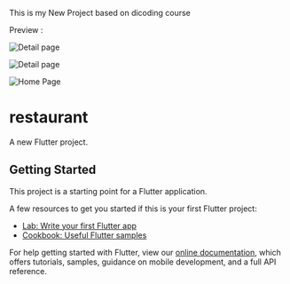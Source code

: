 This is my New Project based on dicoding course 


Preview : 

![Detail page ](https://user-images.githubusercontent.com/89840911/159846199-8cec2fc8-1997-4365-9167-5218edfa4bd5.jpeg)






![Detail page](https://user-images.githubusercontent.com/89840911/159846265-4991bc2d-9eda-4274-b3e1-ea121247917e.jpeg)





![Home Page](https://user-images.githubusercontent.com/89840911/159846320-535a5451-164b-45f9-8151-533747d96ff7.jpeg)









# restaurant

A new Flutter project.

## Getting Started

This project is a starting point for a Flutter application.

A few resources to get you started if this is your first Flutter project:

- [Lab: Write your first Flutter app](https://flutter.dev/docs/get-started/codelab)
- [Cookbook: Useful Flutter samples](https://flutter.dev/docs/cookbook)

For help getting started with Flutter, view our
[online documentation](https://flutter.dev/docs), which offers tutorials,
samples, guidance on mobile development, and a full API reference.
